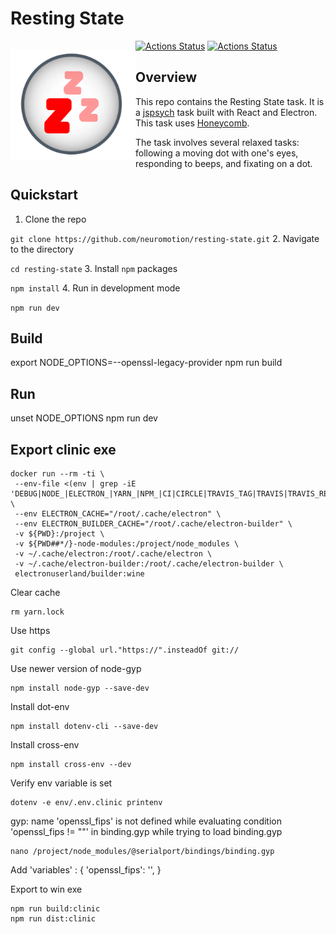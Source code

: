# Resting State
<p style="float:left">
  <img alt="Resting State Icon" src="resting_state.svg" width="200" />
</p>

[![Actions Status](https://github.com/brown-ccv/task-msit/workflows/Test%2C%20Build%2C%20and%20Package/badge.svg)](https://github.com/neuromotion/resting-state/actions)
[![Actions Status](https://github.com/brown-ccv/task-msit/workflows/Build%20at%20home%20version%20%28Windows%29/badge.svg)](https://github.com/neuromotion/resting-state/actions)

## Overview

This repo contains the Resting State task. It is a [jspsych](https://www.jspsych.org/) task built with React and Electron. This task uses [Honeycomb](https://brown-ccv.github.io/honeycomb-docs/).

The task involves several relaxed tasks: following a moving dot with one's eyes, responding to beeps, and fixating on a dot.

## Quickstart

1. Clone the repo

```git clone https://github.com/neuromotion/resting-state.git```
2. Navigate to the directory

```cd resting-state```
3. Install `npm` packages

```npm install```
4. Run in development mode

```npm run dev```


## Build

export NODE_OPTIONS=--openssl-legacy-provider
npm run build


## Run

unset NODE_OPTIONS
npm run dev


## Export clinic exe

```
docker run --rm -ti \
 --env-file <(env | grep -iE 'DEBUG|NODE_|ELECTRON_|YARN_|NPM_|CI|CIRCLE|TRAVIS_TAG|TRAVIS|TRAVIS_REPO_|TRAVIS_BUILD_|TRAVIS_BRANCH|TRAVIS_PULL_REQUEST_|APPVEYOR_|CSC_|GH_|GITHUB_|BT_|AWS_|STRIP|BUILD_') \
 --env ELECTRON_CACHE="/root/.cache/electron" \
 --env ELECTRON_BUILDER_CACHE="/root/.cache/electron-builder" \
 -v ${PWD}:/project \
 -v ${PWD##*/}-node-modules:/project/node_modules \
 -v ~/.cache/electron:/root/.cache/electron \
 -v ~/.cache/electron-builder:/root/.cache/electron-builder \
 electronuserland/builder:wine
```

Clear cache
```
rm yarn.lock
```

Use https
```
git config --global url."https://".insteadOf git://
```

Use newer version of node-gyp
```
npm install node-gyp --save-dev
```

Install dot-env
```
npm install dotenv-cli --save-dev
```

Install cross-env
```
npm install cross-env --dev
```

Verify env variable is set
```
dotenv -e env/.env.clinic printenv
```

gyp: name 'openssl_fips' is not defined while evaluating condition 'openssl_fips != ""' in binding.gyp while trying to load binding.gyp
```
nano /project/node_modules/@serialport/bindings/binding.gyp
```
Add
'variables' : {
    'openssl_fips': '',
}


Export to win exe
```
npm run build:clinic
npm run dist:clinic
```

